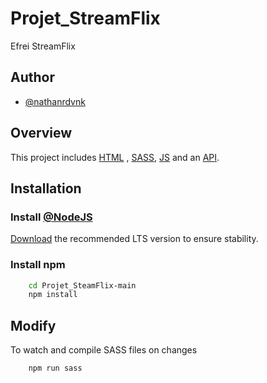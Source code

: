 # Projet_StreamFlix
Efrei StreamFlix

## Author
- [@nathanrdvnk](https://github.com/nathanrdvnk)

## Overview
This project includes [HTML](https://developer.mozilla.org/en-US/docs/Web/HTML) , [SASS](https://developer.mozilla.org/en-US/docs/Web/HTMLhttps://sass-lang.com/documentation), [JS](https://developer.mozilla.org/en-US/docs/Web/JavaScript) and an [API](https://developer.themoviedb.org/reference/intro/getting-started).
## Installation
### Install [@NodeJS](https://nodejs.org/)

[Download](https://nodejs.org/) the recommended LTS version to ensure stability.

### Install npm
```bash
    cd Projet_SteamFlix-main
    npm install
```

## Modify
To watch and compile SASS files on changes

```bash
    npm run sass
```